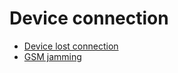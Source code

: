 # Device connection

* [Device lost connection](device-lost-connection.md)
* [GSM jamming](gsm-jamming.md)
